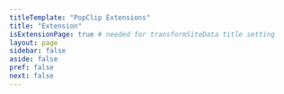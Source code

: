 ```yaml
---
titleTemplate: "PopClip Extensions"
title: "Extension"
isExtensionPage: true # needed for transformSiteData title setting
layout: page
sidebar: false
aside: false
pref: false
next: false
---
```

<script setup lang="ts">
import DirectoryPage from '/components/DirectoryPage.vue';
</script>

<DirectoryPage>
</DirectoryPage>
